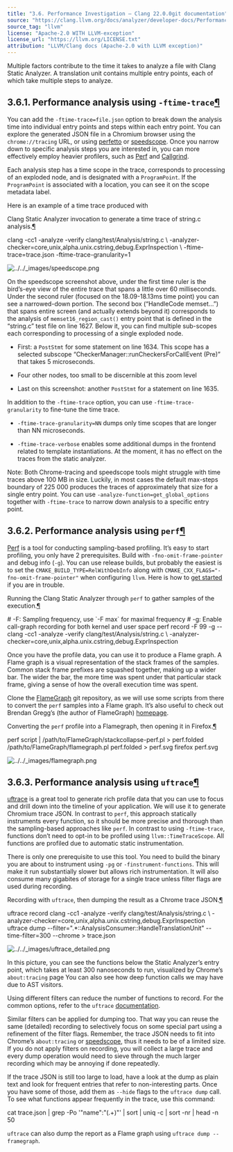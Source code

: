 ```yaml
---
title: "3.6. Performance Investigation — Clang 22.0.0git documentation"
source: "https://clang.llvm.org/docs/analyzer/developer-docs/PerformanceInvestigation.html"
source_tag: "llvm"
license: "Apache-2.0 WITH LLVM-exception"
license_url: "https://llvm.org/LICENSE.txt"
attribution: "LLVM/Clang docs (Apache-2.0 with LLVM exception)"
---
```

Multiple factors contribute to the time it takes to analyze a file with Clang Static Analyzer. A translation unit contains multiple entry points, each of which take multiple steps to analyze.

3.6.1. Performance analysis using `-ftime-trace`[¶](#performance-analysis-using-ftime-trace "Link to this heading")
-------------------------------------------------------------------------------------------------------------------

You can add the `-ftime-trace=file.json` option to break down the analysis time into individual entry points and steps within each entry point. You can explore the generated JSON file in a Chromium browser using the `chrome://tracing` URL, or using [perfetto](https://ui.perfetto.dev/) or [speedscope](https://speedscope.app/). Once you narrow down to specific analysis steps you are interested in, you can more effectively employ heavier profilers, such as [Perf](https://perfwiki.github.io/main/) and [Callgrind](https://valgrind.org/docs/manual/cl-manual.html).

Each analysis step has a time scope in the trace, corresponds to processing of an exploded node, and is designated with a `ProgramPoint`. If the `ProgramPoint` is associated with a location, you can see it on the scope metadata label.

Here is an example of a time trace produced with

Clang Static Analyzer invocation to generate a time trace of string.c analysis.[¶](#id3 "Link to this code")

clang \-cc1 \-analyze \-verify clang/test/Analysis/string.c \\
      \-analyzer-checker\=core,unix,alpha.unix.cstring,debug.ExprInspection \\
      \-ftime-trace\=trace.json \-ftime-trace-granularity\=1

![../../_images/speedscope.png](https://clang.llvm.org/docs/_images/speedscope.png)

On the speedscope screenshot above, under the first time ruler is the bird’s-eye view of the entire trace that spans a little over 60 milliseconds. Under the second ruler (focused on the 18.09-18.13ms time point) you can see a narrowed-down portion. The second box (“HandleCode memset…”) that spans entire screen (and actually extends beyond it) corresponds to the analysis of `memset16_region_cast()` entry point that is defined in the “string.c” test file on line 1627. Below it, you can find multiple sub-scopes each corresponding to processing of a single exploded node.

*   First: a `PostStmt` for some statement on line 1634. This scope has a selected subscope “CheckerManager::runCheckersForCallEvent (Pre)” that takes 5 microseconds.
    
*   Four other nodes, too small to be discernible at this zoom level
    
*   Last on this screenshot: another `PostStmt` for a statement on line 1635.
    

In addition to the `-ftime-trace` option, you can use `-ftime-trace-granularity` to fine-tune the time trace.

*   `-ftime-trace-granularity=NN` dumps only time scopes that are longer than NN microseconds.
    
*   `-ftime-trace-verbose` enables some additional dumps in the frontend related to template instantiations. At the moment, it has no effect on the traces from the static analyzer.
    

Note: Both Chrome-tracing and speedscope tools might struggle with time traces above 100 MB in size. Luckily, in most cases the default max-steps boundary of 225 000 produces the traces of approximately that size for a single entry point. You can use `-analyze-function=get_global_options` together with `-ftime-trace` to narrow down analysis to a specific entry point.

3.6.2. Performance analysis using `perf`[¶](#performance-analysis-using-perf "Link to this heading")
----------------------------------------------------------------------------------------------------

[Perf](https://perfwiki.github.io/main/) is a tool for conducting sampling-based profiling. It’s easy to start profiling, you only have 2 prerequisites. Build with `-fno-omit-frame-pointer` and debug info (`-g`). You can use release builds, but probably the easiest is to set the `CMAKE_BUILD_TYPE=RelWithDebInfo` along with `CMAKE_CXX_FLAGS="-fno-omit-frame-pointer"` when configuring `llvm`. Here is how to [get started](https://llvm.org/docs/CMake.html#quick-start) if you are in trouble.

Running the Clang Static Analyzer through `perf` to gather samples of the execution.[¶](#id4 "Link to this code")

\# -F: Sampling frequency, use \`-F max\` for maximal frequency
\# -g: Enable call-graph recording for both kernel and user space
perf record \-F 99 \-g \--  clang \-cc1 \-analyze \-verify clang/test/Analysis/string.c \\
      \-analyzer-checker\=core,unix,alpha.unix.cstring,debug.ExprInspection

Once you have the profile data, you can use it to produce a Flame graph. A Flame graph is a visual representation of the stack frames of the samples. Common stack frame prefixes are squashed together, making up a wider bar. The wider the bar, the more time was spent under that particular stack frame, giving a sense of how the overall execution time was spent.

Clone the [FlameGraph](https://github.com/brendangregg/FlameGraph) git repository, as we will use some scripts from there to convert the `perf` samples into a Flame graph. It’s also useful to check out Brendan Gregg’s (the author of FlameGraph) [homepage](https://www.brendangregg.com/FlameGraphs/cpuflamegraphs.html).

Converting the `perf` profile into a Flamegraph, then opening it in Firefox.[¶](#id5 "Link to this code")

perf script | /path/to/FlameGraph/stackcollapse-perf.pl \> perf.folded
/path/to/FlameGraph/flamegraph.pl perf.folded  \> perf.svg
firefox perf.svg

![../../_images/flamegraph.png](https://clang.llvm.org/docs/_images/flamegraph.png)

3.6.3. Performance analysis using `uftrace`[¶](#performance-analysis-using-uftrace "Link to this heading")
----------------------------------------------------------------------------------------------------------

[uftrace](https://github.com/namhyung/uftrace/wiki/Tutorial#getting-started) is a great tool to generate rich profile data that you can use to focus and drill down into the timeline of your application. We will use it to generate Chromium trace JSON. In contrast to `perf`, this approach statically instruments every function, so it should be more precise and thorough than the sampling-based approaches like `perf`. In contrast to using `-ftime-trace`, functions don’t need to opt-in to be profiled using `llvm::TimeTraceScope`. All functions are profiled due to automatic static instrumentation.

There is only one prerequisite to use this tool. You need to build the binary you are about to instrument using `-pg` or `-finstrument-functions`. This will make it run substantially slower but allows rich instrumentation. It will also consume many gigabites of storage for a single trace unless filter flags are used during recording.

Recording with `uftrace`, then dumping the result as a Chrome trace JSON.[¶](#id6 "Link to this code")

uftrace record  clang \-cc1 \-analyze \-verify clang/test/Analysis/string.c \\
      \-analyzer-checker\=core,unix,alpha.unix.cstring,debug.ExprInspection
uftrace dump \--filter\=".\*::AnalysisConsumer::HandleTranslationUnit" \--time-filter\=300 \--chrome \> trace.json

![../../_images/uftrace_detailed.png](https://clang.llvm.org/docs/_images/uftrace_detailed.png)

In this picture, you can see the functions below the Static Analyzer’s entry point, which takes at least 300 nanoseconds to run, visualized by Chrome’s `about:tracing` page You can also see how deep function calls we may have due to AST visitors.

Using different filters can reduce the number of functions to record. For the common options, refer to the `uftrace` [documentation](https://github.com/namhyung/uftrace/blob/master/doc/uftrace-record.md#common-options).

Similar filters can be applied for dumping too. That way you can reuse the same (detailed) recording to selectively focus on some special part using a refinement of the filter flags. Remember, the trace JSON needs to fit into Chrome’s `about:tracing` or [speedscope](https://speedscope.app/), thus it needs to be of a limited size. If you do not apply filters on recording, you will collect a large trace and every dump operation would need to sieve through the much larger recording which may be annoying if done repeatedly.

If the trace JSON is still too large to load, have a look at the dump as plain text and look for frequent entries that refer to non-interesting parts. Once you have some of those, add them as `--hide` flags to the `uftrace dump` call. To see what functions appear frequently in the trace, use this command:

cat trace.json | grep \-Po '"name":"(.+)"' | sort | uniq \-c | sort \-nr | head \-n 50

`uftrace` can also dump the report as a Flame graph using `uftrace dump --framegraph`.